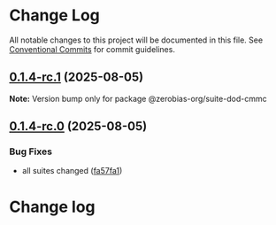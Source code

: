 # Change Log

All notable changes to this project will be documented in this file.
See [Conventional Commits](https://conventionalcommits.org) for commit guidelines.

## [0.1.4-rc.1](https://github.com/zerobias-org/suite/compare/@zerobias-org/suite-dod-cmmc@0.1.4-rc.0...@zerobias-org/suite-dod-cmmc@0.1.4-rc.1) (2025-08-05)

**Note:** Version bump only for package @zerobias-org/suite-dod-cmmc





## [0.1.4-rc.0](https://github.com/zerobias-org/suite/compare/@zerobias-org/suite-dod-cmmc@0.1.3...@zerobias-org/suite-dod-cmmc@0.1.4-rc.0) (2025-08-05)


### Bug Fixes

* all suites changed ([fa57fa1](https://github.com/zerobias-org/suite/commit/fa57fa1af7628003297df46b2d7740fe95bd2666))





# Change log
